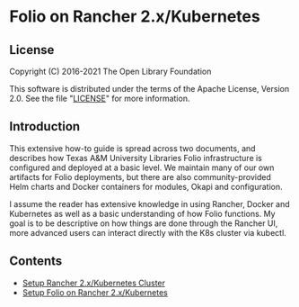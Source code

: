 # Folio on Rancher 2.x/Kubernetes

## License

Copyright (C) 2016-2021 The Open Library Foundation

This software is distributed under the terms of the Apache License, Version 2.0. See the file "[LICENSE](LICENSE)" for more information.

## Introduction

This extensive how-to guide is spread across two documents, and describes how Texas A&M University Libraries Folio infrastructure is configured and deployed at a basic level. We maintain many of our own artifacts for Folio deployments, but there are also community-provided Helm charts and Docker containers for modules, Okapi and configuration.<br/>

I assume the reader has extensive knowledge in using Rancher, Docker and Kubernetes as well as a basic understanding of how Folio functions. My goal is to be descriptive on how things are done through the Rancher UI, more advanced users can interact directly with the K8s cluster via kubectl.<br/>

## Contents

* [Setup Rancher 2.x/Kubernetes Cluster](rancher_setup.md)
* [Setup Folio on Rancher 2.x/Kubernetes](folio_setup.md)
